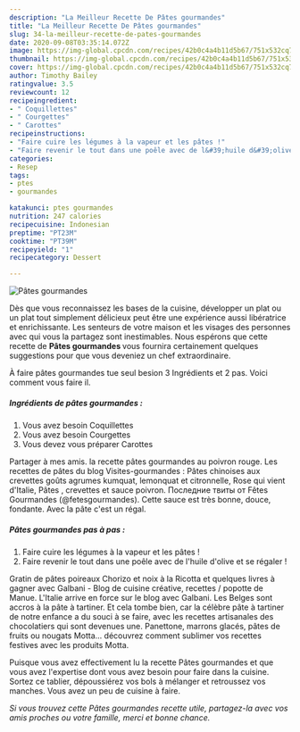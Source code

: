 ```yaml
---
description: "La Meilleur Recette De Pâtes gourmandes"
title: "La Meilleur Recette De Pâtes gourmandes"
slug: 34-la-meilleur-recette-de-pates-gourmandes
date: 2020-09-08T03:35:14.072Z
image: https://img-global.cpcdn.com/recipes/42b0c4a4b11d5b67/751x532cq70/pates-gourmandes-photo-principale-de-la-recette.jpg
thumbnail: https://img-global.cpcdn.com/recipes/42b0c4a4b11d5b67/751x532cq70/pates-gourmandes-photo-principale-de-la-recette.jpg
cover: https://img-global.cpcdn.com/recipes/42b0c4a4b11d5b67/751x532cq70/pates-gourmandes-photo-principale-de-la-recette.jpg
author: Timothy Bailey
ratingvalue: 3.5
reviewcount: 12
recipeingredient:
- " Coquillettes"
- " Courgettes"
- " Carottes"
recipeinstructions:
- "Faire cuire les légumes à la vapeur et les pâtes !"
- "Faire revenir le tout dans une poêle avec de l&#39;huile d&#39;olive et se régaler !"
categories:
- Resep
tags:
- ptes
- gourmandes

katakunci: ptes gourmandes 
nutrition: 247 calories
recipecuisine: Indonesian
preptime: "PT23M"
cooktime: "PT39M"
recipeyield: "1"
recipecategory: Dessert

---
```



![Pâtes gourmandes](https://img-global.cpcdn.com/recipes/42b0c4a4b11d5b67/751x532cq70/pates-gourmandes-photo-principale-de-la-recette.jpg)

Dès que vous reconnaissez les bases de la cuisine, développer un plat ou un plat tout simplement délicieux peut être une expérience aussi libératrice et enrichissante. Les senteurs de votre maison et les visages des personnes avec qui vous la partagez sont inestimables. Nous espérons que cette recette de <strong> Pâtes gourmandes </strong> vous fournira certainement quelques suggestions pour que vous deveniez un chef extraordinaire.

<!--inarticleads1-->

À faire pâtes gourmandes tue seul besion 3 Ingrédients et 2 pas. Voici comment vous faire il.

##### Ingrédients de pâtes gourmandes :

1. Vous avez besoin  Coquillettes
1. Vous avez besoin  Courgettes
1. Vous devez vous préparer  Carottes


Partager à mes amis. la recette pâtes gourmandes au poivron rouge. Les recettes de pâtes du blog Visites-gourmandes : Pâtes chinoises aux crevettes goûts agrumes kumquat, lemonquat et citronnelle, Rose qui vient d&#39;Italie, Pâtes , crevettes et sauce poivron. Последние твиты от Fêtes Gourmandes (@fetesgourmandes). Cette sauce est très bonne, douce, fondante. Avec la pâte c&#39;est un régal. 

<!--inarticleads2-->

##### Pâtes gourmandes pas à pas :

1. Faire cuire les légumes à la vapeur et les pâtes !
1. Faire revenir le tout dans une poêle avec de l&#39;huile d&#39;olive et se régaler !


Gratin de pâtes poireaux Chorizo et noix à la Ricotta et quelques livres à gagner avec Galbani - Blog de cuisine créative, recettes / popotte de Manue. L&#39;Italie arrive en force sur le blog avec Galbani. Les Belges sont accros à la pâte à tartiner. Et cela tombe bien, car la célèbre pâte à tartiner de notre enfance a du souci à se faire, avec les recettes artisanales des chocolatiers qui sont devenues une. Panettone, marrons glacés, pâtes de fruits ou nougats Motta… découvrez comment sublimer vos recettes festives avec les produits Motta. 

<!--inarticleads1-->

<p>
Puisque vous avez effectivement lu la recette Pâtes gourmandes et que vous avez l'expertise dont vous avez besoin pour faire dans la cuisine. Sortez ce tablier, dépoussiérez vos bols à mélanger et retroussez vos manches. Vous avez un peu de cuisine à faire.
</p>

<p>
<i>Si vous trouvez cette Pâtes gourmandes recette utile, partagez-la avec vos amis proches ou votre famille, merci et bonne chance.</i>
</p>
